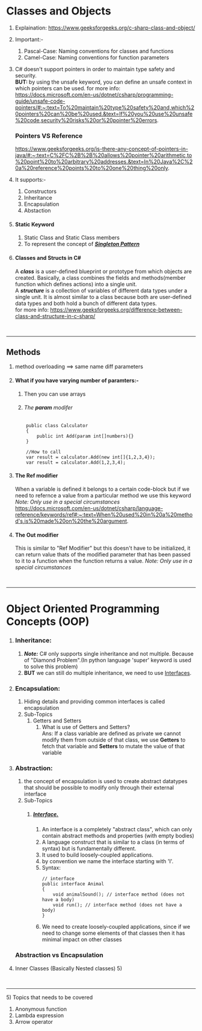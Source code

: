 ﻿# Classes and Objects

1) Explaination: https://www.geeksforgeeks.org/c-sharp-class-and-object/
2) Important:- <br/>
	<ol>
		<li>Pascal-Case: Naming conventions for classes and functions</li>
		<li>Camel-Case:  Naming conventions for function parameters</li>
	</ol>	

3) C# doesn't support pointers in order to maintain type safety and security.<br/>
	<b>BUT: </b> by using the unsafe keyword, you can define an unsafe context in which pointers can be used.
	for more info: https://docs.microsoft.com/en-us/dotnet/csharp/programming-guide/unsafe-code-pointers/#:~:text=To%20maintain%20type%20safety%20and,which%20pointers%20can%20be%20used.&text=If%20you%20use%20unsafe%20code,security%20risks%20or%20pointer%20errors.

	### Pointers VS Reference
	https://www.geeksforgeeks.org/is-there-any-concept-of-pointers-in-java/#:~:text=C%2FC%2B%2B%20allows%20pointer%20arithmetic,to%20point%20to%20arbitrary%20addresses.&text=In%20Java%2C%20a%20reference%20points%20to%20one%20thing%20only.

4) It supports:- 
     1) Constructors 
     2) Inheritance	 
     3) Encapsulation
     4) Abstaction


5) #### Static Keyword
   1) Static Class and Static Class members
   2) To represent the concept of <b><i><a href="singleton">Singleton Pattern</a></i></b> <br/>
    
6) #### Classes and Structs in C#
    A <b><i>class</i></b> is a user-defined blueprint or prototype from which objects are created. Basically, a class combines the fields and methods(member function which defines actions) into a single unit.<br/>
	A <b><i>structure</i></b> is a collection of variables of different data types under a single unit. It is almost similar to a class because both are user-defined data types and both hold a bunch of different data types.<br/>
	for more info: https://www.geeksforgeeks.org/difference-between-class-and-structure-in-c-sharp/


<br/> <hr/>

## Methods
1) method overloading ==> same name diff parameters
2) #### What if you have varying number of paramters:-
	1) Then you can use arrays
    2) ###### The <b><i>param</i></b> modifer
       
	```
		public class Calculator
		{
			public int Add(param int[]numbers){}
		}

		//How to call
		var result = calculator.Add(new int[]{1,2,3,4});
		var result = calculator.Add(1,2,3,4);
	```
3) #### The Ref modifier
	When a variable is defined it belongs to a certain code-block
	but if we need to refernce a value from a particular method 
	we use this keyword
	<i>Note: Only use in a special circumstances</i>
	<br/>
	https://docs.microsoft.com/en-us/dotnet/csharp/language-reference/keywords/ref#:~:text=When%20used%20in%20a%20method's,is%20made%20on%20the%20argument.
	<br/>
4) #### The Out modifier
   This is similar to "Ref Modifier" but this doesn't have to be initialized,
	it can return value thats of the modified parameter that has been 
	passed to it to a function when the function returns a value.
	<i>Note: Only use in a special circumstances</i>
	<br/>

<br/> <hr/>

# Object Oriented Programming Concepts (OOP)
1) ### Inheritance: 
	 1) <b><i>Note:</i></b> C# only supports single inheritance and not multiple.
	     Because of "Diamond Problem".(In python language 'super' keyword is used to solve this problem)
	 2) <b>BUT</b> we can still do multiple inheritance, we need to use [Interfaces](#interface).
         
2) ### Encapsulation:
     1) Hiding details and providing common interfaces is called encapsulation
     2) Sub-Topics
          1) Getters and Setters
				1) What is use of Getters and Setters?<br/>
                   Ans: If a class variable are defined as private we cannot
						modify them from outside of that class, we use 
						<b>Getters</b> to fetch that variable and <b>Setters</b> 
						to mutate the value of that variable
				
3) ### Abstraction:
     1) the concept of encapsulation is used to create abstract datatypes 
		 that should be possible to modify only through their external interface
	 2) Sub-Topics
		   1) ##### <a href="interface"><i>Interface</i>.</a>
				1) An interface is a completely "abstract class", which can only contain abstract methods and properties (with empty bodies)
				2) A language construct that is similar to a class (in terms of syntax)
					but is fundamentally different.
				3) It used to build loosely-coupled applications.
				4) by convention we name the interface starting with 'I'.
				5) Syntax:
					```
		   			// interface
		   			public interface Animal 
		   			{
		   				void animalSound(); // interface method (does not have a body)
		   				void run(); // interface method (does not have a body)
		   			}
					```			
				6) We need to create loosely-coupled applications, since if we need
					to change some elements of that classes then it has minimal
		   			impact on other classes
	
	### Abstraction vs Encapsulation

4) Inner Classes (Basically Nested classes)
   5) 
	 
<br/><hr/>
5) Topics that needs to be covered
   1) Anonymous function
   2) Lambda expression
   3) Arrow operator